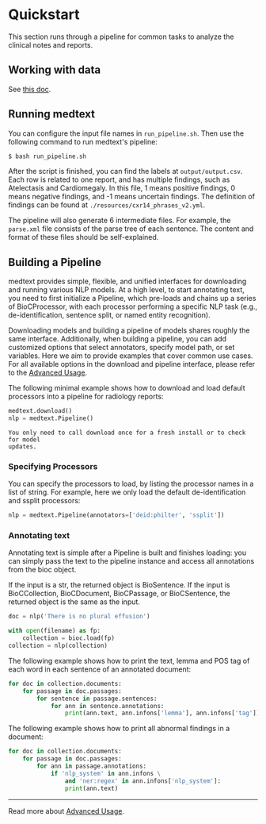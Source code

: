 # Quickstart

This section runs through a pipeline for common tasks to analyze the clinical notes and reports.

## Working with data
    
See [this doc](pipeline/data_conversion.md).

## Running medtext 

You can configure the input file names in `run_pipeline.sh`. Then use the
following command to run medtext's pipeline:

```bash
$ bash run_pipeline.sh
```

After the script is finished, you can find the labels at `output/output.csv`.
Each row is related to one report, and has multiple findings, such as
Atelectasis and Cardiomegaly. In this file, 1 means positive findings, 0 means
negative findings, and -1 means uncertain findings. The definition of findings
can be found at `./resources/cxr14_phrases_v2.yml`.

The pipeline will also generate 6 intermediate files.
For example, the `parse.xml` file consists of the parse tree of each
sentence. The content and format of these files should be self-explained.

## Building a Pipeline

medtext provides simple, flexible, and unified interfaces for downloading and
running various NLP models. At a high level, to start annotating text, you need
to first initialize a Pipeline, which pre-loads and chains up a series of
BioCProcessor, with each processor performing a specific NLP task (e.g.,
de-identification, sentence split, or named entity recognition).

Downloading models and building a pipeline of models shares roughly the same
interface. Additionally, when building a pipeline, you can add customized
options that select annotators, specify model path, or set variables. 
Here we aim to provide examples that cover common use cases.
For all available options in the download and pipeline interface, please refer
to the [Advanced Usage](https://medtext.readthedocs.io/en/latest/user_guide.html).

The following minimal example shows how to download and load default processors
into a pipeline for radiology reports:

```python
medtext.download()
nlp = medtext.Pipeline()
```

```{note}
You only need to call download once for a fresh install or to check for model
updates.
```

### Specifying Processors

You can specify the processors to load, by listing the processor names in a list
of string. For example, here we only load the default de-identification and
ssplit processors:

```python
nlp = medtext.Pipeline(annotators=['deid:philter', 'ssplit'])
```

### Annotating text

Annotating text is simple after a Pipeline is built and finishes loading: you
can simply pass the text to the pipeline instance and access all annotations
from the bioc object.

If the input is a str, the returned object is BioSentence. If the input is
BioCCollection, BioCDocument, BioCPassage, or BioCSentence, the returned object
is the same as the input.

```python
doc = nlp('There is no plural effusion')
```

```python
with open(filename) as fp:
    collection = bioc.load(fp)
collection = nlp(collection)
```

The following example shows how to print the text, lemma and POS tag of each
word in each sentence of an annotated document:

```python
for doc in collection.documents:
    for passage in doc.passages:
        for sentence in passage.sentences:
            for ann in sentence.annotations:
                print(ann.text, ann.infons['lemma'], ann.infons['tag'])
```

The following example shows how to print all abnormal findings in a document:

```python
for doc in collection.documents:
    for passage in doc.passages:
        for ann in passage.annotations:
            if 'nlp_system' in ann.infons \
                and 'ner:regex' in ann.infons['nlp_system']:
                print(ann.text)
```

-----

Read more about [Advanced
Usage](https://medtext.readthedocs.io/en/latest/user_guide.html).